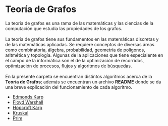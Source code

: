 # Teoría de Grafos
La teoría de grafos es una rama de las matemáticas y las ciencias de la computación que estudia las propiedades de los grafos.</br></br>
La teoría de grafos tiene sus fundamentos en las matemáticas discretas y de las matemáticas aplicadas. 
Se requiere conceptos de diversas áreas como combinatoria, álgebra, probabilidad, geometría de polígonos, aritmética y topología. 
Algunas de la aplicaciones que tiene especialente en el campo de la informática son el de la optimización de recorridos, optimización de procesos, flujos y algoritmos de búsquedas.</br></br>
En la presente carpeta se encuentran distintos algoritmos acerca de la **Teoría de Grafos**; además se encuentran un archivo **README** donde se da una breve explicación del funcionamiento de cada algoritmo.

-  [Edmonds Karp](https://github.com/Amy312/Algoritmica/tree/main/Teoria%20de%20Grafos/Edmonds%20Karp)
-  [Floyd Warshall](https://github.com/Amy312/Algoritmica/tree/main/Teoria%20de%20Grafos/Floyd%20Warshall)
-  [Hopcroft Karp](https://github.com/Amy312/Algoritmica/tree/main/Teoria%20de%20Grafos/Hopcroft-Karp)
-  [Kruskal](https://github.com/Amy312/Algoritmica/tree/main/Teoria%20de%20Grafos/Kruskal)
-  [Prim](https://github.com/Amy312/Algoritmica/tree/main/Teoria%20de%20Grafos/Prim)
